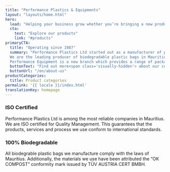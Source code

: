 ```yaml
---
title: "Performance Plastics & Equipments"
layout: "layouts/home.html"
hero:
  lead: "Helping your business grow whether you’re bringing a new product to market or ramping up production."
  cta:
    text: "Explore our products"
    link: "#products"
primaryCTA:
  title: "Operating since 1987"
  summary: "Performance Plastics Ltd started out as a manufacturer of plastic bags, packaging and rolls for a wide variety of applications.
  We are the leading producer of biodegradable plastic bags in Mauritius. We serve all areas of Mauritius and some regions of Africa.
  Performance Equipment is a new branch which provides a range of packaging and food processing equipment to help SMEs grow their business."
  buttonText: "Find out more<span class='visually-hidden'> about our company here</span>"
  buttonUrl: "/en/about-us"
productCategories:
  title: Product categories
permalink: '{{ locale }}/index.html'
translationKey: homepage
---
```


### ISO Certified

Performance Plastics Ltd is among the most reliable companies in Mauritius. We are ISO certified for Quality Management. This guarantees that the products, services and process we use conform to international standards.

### 100% Biodegradable

All biodegrable plastic bags we manufacture comply with the laws of Mauritius. Additionally, the materials we use have been attributed the “OK COMPOST” conformity mark issued by TÜV AUSTRIA CERT BMBH.
